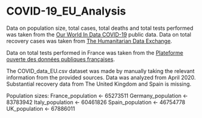 # COVID-19_EU_Analysis
Data on population size, total cases, total deaths and total tests performed was taken from the [Our World In Data COVID-19](https://github.com/owid/covid-19-data/tree/master/public/data) public data.
Data on total recovery cases was taken from [The Humanitarian Data Exchange](https://data.humdata.org/dataset/novel-coronavirus-2019-ncov-cases/resource/534cd42b-2e29-447f-82f2-d2f68e5955a3).

Data on total tests performed in France was taken from the [Plateforme ouverte des données publiques françaises](https://www.data.gouv.fr/fr/datasets/donnees-relatives-aux-resultats-des-tests-virologiques-covid-19/).

The COVID_data_EU.csv dataset was made by manually taking the relevant information from the provided sources. Data was analyzed from April 2020. 
Substantial recovery data from The United Kingdom and Spain is missing.

Population sizes:
France_population     <-  65273511
Germany_population    <-  83783942
Italy_population      <-  60461826
Spain_population      <-  46754778
UK_population         <-  67886011
